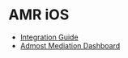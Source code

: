 # AMR iOS
* [Integration Guide](https://admost.github.io/amrios/)
* [Admost Mediation Dashboard](https://dashboard.admost.com)
